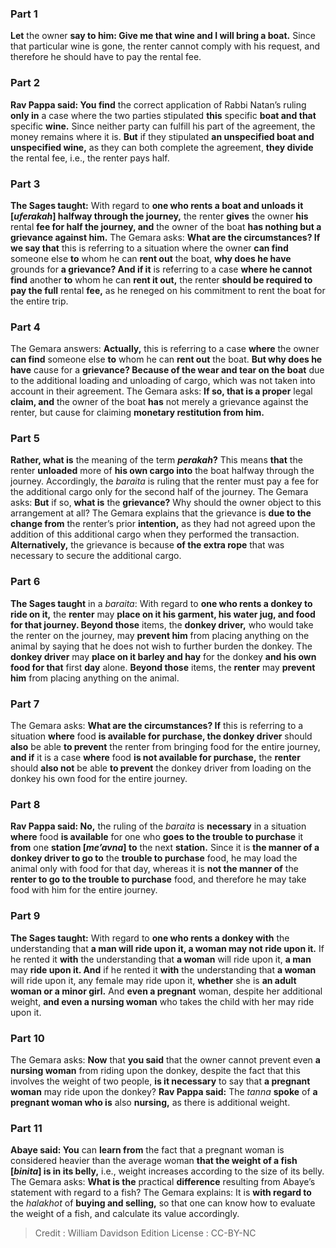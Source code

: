 
### Part 1
<b>Let</b> the owner <b>say to him: Give me that wine and I will bring a boat.</b> Since that particular wine is gone, the renter cannot comply with his request, and therefore he should have to pay the rental fee.

### Part 2
<b>Rav Pappa said: You find</b> the correct application of Rabbi Natan’s ruling <b>only in</b> a case where the two parties stipulated <b>this</b> specific <b>boat and that</b> specific <b>wine.</b> Since neither party can fulfill his part of the agreement, the money remains where it is. <b>But</b> if they stipulated <b>an unspecified boat and unspecified wine,</b> as they can both complete the agreement, <b>they divide</b> the rental fee, i.e., the renter pays half.

### Part 3
<b>The Sages taught:</b> With regard to <b>one who rents a boat and unloads it [<i>uferakah</i>] halfway through the journey,</b> the renter <b>gives</b> the owner <b>his</b> rental <b>fee for half the journey, and</b> the owner of the boat <b>has nothing but a grievance against him.</b> The Gemara asks: <b>What are the circumstances? If we say that</b> this is referring to a situation where the owner <b>can find</b> someone else <b>to</b> whom he can <b>rent out</b> the boat, <b>why does he have</b> grounds for <b>a grievance? And if it</b> is referring to a case <b>where he cannot find</b> another <b>to</b> whom he can <b>rent it out,</b> the renter <b>should be required to pay the full</b> rental <b>fee,</b> as he reneged on his commitment to rent the boat for the entire trip.

### Part 4
The Gemara answers: <b>Actually,</b> this is referring to a case <b>where</b> the owner <b>can find</b> someone else <b>to</b> whom he can <b>rent out</b> the boat. <b>But why does he have</b> cause for a <b>grievance? Because of the wear and tear on the boat</b> due to the additional loading and unloading of cargo, which was not taken into account in their agreement. The Gemara asks: <b>If so, that is a proper</b> legal <b>claim, and</b> the owner of the boat <b>has</b> not merely a grievance against the renter, but cause for claiming <b>monetary restitution from him.</b>

### Part 5
<b>Rather, what is</b> the meaning of the term <b><i>perakah</i>?</b> This means <b>that</b> the renter <b>unloaded</b> more of <b>his own cargo into</b> the boat halfway through the journey. Accordingly, the <i>baraita</i> is ruling that the renter must pay a fee for the additional cargo only for the second half of the journey. The Gemara asks: <b>But</b> if so, <b>what is</b> the <b>grievance?</b> Why should the owner object to this arrangement at all? The Gemara explains that the grievance is <b>due to the change from</b> the renter’s prior <b>intention,</b> as they had not agreed upon the addition of this additional cargo when they performed the transaction. <b>Alternatively,</b> the grievance is because <b>of the extra rope</b> that was necessary to secure the additional cargo.

### Part 6
<b>The Sages taught</b> in a <i>baraita</i>: With regard to <b>one who rents a donkey to ride on it,</b> the <b>renter</b> may <b>place on it his garment, his water jug, and food for that journey. Beyond those</b> items, the <b>donkey driver,</b> who would take the renter on the journey, may <b>prevent him</b> from placing anything on the animal by saying that he does not wish to further burden the donkey. The <b>donkey driver</b> may <b>place on it barley and hay</b> for the donkey <b>and his own food for that</b> first <b>day</b> alone. <b>Beyond those</b> items, the <b>renter</b> may <b>prevent him</b> from placing anything on the animal.

### Part 7
The Gemara asks: <b>What are the circumstances? If</b> this is referring to a situation <b>where</b> food <b>is available for purchase, the donkey driver</b> should <b>also</b> be able <b>to prevent</b> the renter from bringing food for the entire journey, <b>and if</b> it is a case <b>where</b> food <b>is not available for purchase,</b> the <b>renter</b> should <b>also not</b> be able <b>to prevent</b> the donkey driver from loading on the donkey his own food for the entire journey.

### Part 8
<b>Rav Pappa said: No,</b> the ruling of the <i>baraita</i> is <b>necessary</b> in a situation <b>where</b> food <b>is available</b> for one who <b>goes to the trouble to purchase</b> it <b>from</b> one <b>station [<i>me’avna</i>] to</b> the next <b>station.</b> Since it is <b>the manner of a donkey driver to go to</b> the <b>trouble to purchase</b> food, he may load the animal only with food for that day, whereas it is <b>not the manner of</b> the <b>renter to go to the trouble to purchase</b> food, and therefore he may take food with him for the entire journey.

### Part 9
<b>The Sages taught:</b> With regard to <b>one who rents a donkey with</b> the understanding that <b>a man will ride upon it, a woman may not ride upon it.</b> If he rented it <b>with</b> the understanding that <b>a woman</b> will ride upon it, <b>a man</b> may <b>ride upon it. And</b> if he rented it <b>with</b> the understanding that <b>a woman</b> will ride upon it, any female may ride upon it, <b>whether</b> she is <b>an adult woman or a minor girl.</b> And <b>even a pregnant</b> woman, despite her additional weight, <b>and even a nursing woman</b> who takes the child with her may ride upon it.

### Part 10
The Gemara asks: <b>Now</b> that <b>you said</b> that the owner cannot prevent even <b>a nursing woman</b> from riding upon the donkey, despite the fact that this involves the weight of two people, <b>is it necessary</b> to say that <b>a pregnant woman</b> may ride upon the donkey? <b>Rav Pappa said:</b> The <i>tanna</i> <b>spoke</b> of <b>a pregnant woman who is</b> also <b>nursing,</b> as there is additional weight.

### Part 11
<b>Abaye said: You</b> can <b>learn from</b> the fact that a pregnant woman is considered heavier than the average woman <b>that the weight of a fish [<i>binita</i>] is in its belly,</b> i.e., weight increases according to the size of its belly. The Gemara asks: <b>What is the</b> practical <b>difference</b> resulting from Abaye’s statement with regard to a fish? The Gemara explains: It is <b>with regard to</b> the <i>halakhot</i> of <b>buying and selling,</b> so that one can know how to evaluate the weight of a fish, and calculate its value accordingly.

>Credit : William Davidson Edition
>License : CC-BY-NC